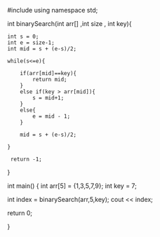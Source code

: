 #include<iostream>
using namespace std;

int binarySearch(int arr[] ,int size , int key){

    int s = 0;
    int e = size-1;
    int mid = s + (e-s)/2;

    while(s<=e){
        
        if(arr[mid]==key){
            return mid;
        }
        else if(key > arr[mid]){
            s = mid+1;
        }
        else{
            e = mid - 1;
        }

        mid = s + (e-s)/2;

    }
    
     return -1;

}    

int main()
{
     int arr[5] = {1,3,5,7,9};
    int key = 7;

   int index = binarySearch(arr,5,key); 
   cout << index;


return 0;

}